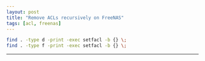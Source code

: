 ```yaml
---
layout: post
title: "Remove ACLs recursively on FreeNAS"
tags: [acl, freenas]
---
```


```bash
find . -type d -print -exec setfacl -b {} \;
find . -type f -print -exec setfacl -b {} \;
```

---
